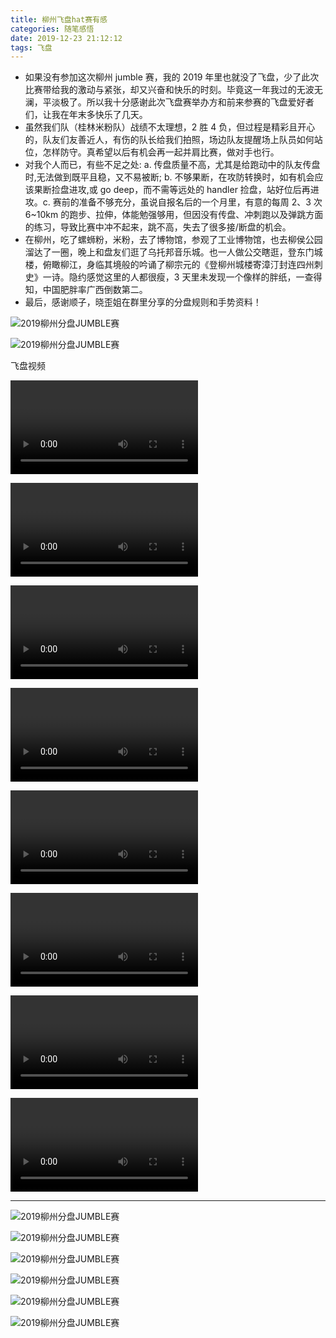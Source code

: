 ```yaml
---
title: 柳州飞盘hat赛有感
categories: 随笔感悟
date: 2019-12-23 21:12:12
tags: 飞盘
---
```


- 如果没有参加这次柳州 jumble 赛，我的 2019 年里也就没了飞盘，少了此次比赛带给我的激动与紧张，却又兴奋和快乐的时刻。毕竟这一年我过的无波无澜，平淡极了。所以我十分感谢此次飞盘赛举办方和前来参赛的飞盘爱好者们，让我在年末多快乐了几天。
- 虽然我们队（桂林米粉队）战绩不太理想，2 胜 4 负，但过程是精彩且开心的，队友们友善近人，有伤的队长给我们拍照，场边队友提醒场上队员如何站位，怎样防守。真希望以后有机会再一起并肩比赛，做对手也行。
- 对我个人而已，有些不足之处: a. 传盘质量不高，尤其是给跑动中的队友传盘时,无法做到既平且稳，又不易被断; b. 不够果断，在攻防转换时，如有机会应该果断捡盘进攻,或 go deep，而不需等远处的 handler 捡盘，站好位后再进攻。c. 赛前的准备不够充分，虽说自报名后的一个月里，有意的每周 2、3 次 6~10km 的跑步、拉伸，体能勉强够用，但因没有传盘、冲刺跑以及弹跳方面的练习，导致比赛中冲不起来，跳不高，失去了很多接/断盘的机会。
- 在柳州，吃了螺蛳粉，米粉，去了博物馆，参观了工业博物馆，也去柳侯公园溜达了一圈，晚上和盘友们逛了乌托邦音乐城。也一人做公交瞎逛，登东门城楼，俯瞰柳江，身临其境般的吟诵了柳宗元的《登柳州城楼寄漳汀封连四州刺史》一诗。隐约感觉这里的人都很瘦，3 天里未发现一个像样的胖纸，一查得知，中国肥胖率广西倒数第二。
- 最后，感谢顺子，晓歪姐在群里分享的分盘规则和手势资料！

![2019柳州分盘JUMBLE赛](/image/liuzhou_jumble8.jpg)

![2019柳州分盘JUMBLE赛](/image/liuzhou_jumble9.jpg)

飞盘视频

<video id="video" controls="" preload="auto" 
      webkit-playsinline="true" 
      playsinline="true" 
      x-webkit-airplay="allow" 
      x5-video-player-type="h5" 
      x5-video-player-fullscreen="true" 
       x5-video-orientation="portraint"
      style="object-fit:fill">

<source id="mp4" src="/image/1577095280830.mp4" type="video/mp4">
</video>

<video id="video" controls="" preload="auto" 
      webkit-playsinline="true" 
      playsinline="true" 
      x-webkit-airplay="allow" 
      x5-video-player-type="h5" 
      x5-video-player-fullscreen="true" 
       x5-video-orientation="portraint"
      style="object-fit:fill">

<source id="mp4" src="/image/1577095543272.mp4" type="video/mp4">
</video>

<video id="video" controls="" preload="auto"  webkit-playsinline="true" 
      playsinline="true" 
      x-webkit-airplay="allow" 
      x5-video-player-type="h5" 
      x5-video-player-fullscreen="true" 
       x5-video-orientation="portraint"
      style="object-fit:fill">

<source id="mp4" src="/image/1577094928211.mp4" type="video/mp4">
</video>

<video id="video" controls="" preload="auto"  webkit-playsinline="true" 
      playsinline="true" 
      x-webkit-airplay="allow" 
      x5-video-player-type="h5" 
      x5-video-player-fullscreen="true" 
       x5-video-orientation="portraint"
      style="object-fit:fill">

<source id="mp4" src="/image/1577095005993.mp4" type="video/mp4">
</video>

<video id="video" controls="" preload="auto"  webkit-playsinline="true" 
      playsinline="true" 
      x-webkit-airplay="allow" 
      x5-video-player-type="h5" 
      x5-video-player-fullscreen="true" 
       x5-video-orientation="portraint"
      style="object-fit:fill">

<source id="mp4" src="/image/1577095120828.mp4" type="video/mp4">
</video>

<video id="video" controls="" preload="auto"  webkit-playsinline="true" 
      playsinline="true" 
      x-webkit-airplay="allow" 
      x5-video-player-type="h5" 
      x5-video-player-fullscreen="true" 
       x5-video-orientation="portraint"
      style="object-fit:fill">

<source id="mp4" src="/image/1577095158124.mp4" type="video/mp4">
</video>

<video id="video" controls="" preload="auto"  webkit-playsinline="true" 
      playsinline="true" 
      x-webkit-airplay="allow" 
      x5-video-player-type="h5" 
      x5-video-player-fullscreen="true" 
       x5-video-orientation="portraint"
      style="object-fit:fill">

<source id="mp4" src="/image/wechat.mp4" type="video/mp4">
</video>

<video id="video" controls="" preload="auto"  webkit-playsinline="true" 
      playsinline="true" 
      x-webkit-airplay="allow" 
      x5-video-player-type="h5" 
      x5-video-player-fullscreen="true" 
       x5-video-orientation="portraint"
      style="object-fit:fill">

<source id="mp4" src="/image/summer.mp4" type="video/mp4">
</video>

---

![2019柳州分盘JUMBLE赛](/image/liuzhou_jumble1.gif)

![2019柳州分盘JUMBLE赛](/image/liuzhou_jumble2.gif)

![2019柳州分盘JUMBLE赛](/image/liuzhou_jumble3.gif)

![2019柳州分盘JUMBLE赛](/image/liuzhou_jumble4.gif)

![2019柳州分盘JUMBLE赛](/image/liuzhou_jumble5.gif)

![2019柳州分盘JUMBLE赛](/image/liuzhou_jumble6.gif)
